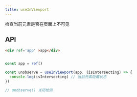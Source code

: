 ```yaml
---
title: useInViewport
---
```


检查当前元素是否在页面上不可见

## API

```html
<div ref='app' >app</div>
```

```typescript

const app = ref()

const unobserve = useInViewport(app, (isIntersecting) => {
  console.log(isIntersecting) // 当前元素隐藏状态
})

// unobserve() 关闭检测

```
